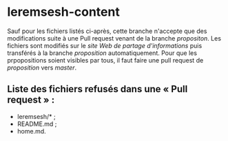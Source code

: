 # leremsesh-content
Sauf pour les fichiers listés ci-après, cette branche n'accepte que des modifications suite à une Pull request venant de la branche *propositon*.
Les fichiers sont modifiés sur le *site Web de partage d'informations* puis transférés à la branche *proposition* automatiquement. Pour que les prpopositions soient visibles par tous, il faut faire une pull request de *proposition* vers *master*.

## Liste des fichiers refusés dans une « Pull request » :
* leremsesh/* ;
* README.md ;
* home.md.
